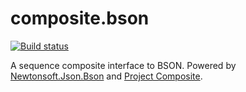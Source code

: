 # composite.bson

[![Build status](https://ci.appveyor.com/api/projects/status/18hvibqj3mau0as7?svg=true)](https://ci.appveyor.com/project/vkamiansky/composite-bson)

A sequence composite interface to BSON. Powered by [Newtonsoft.Json.Bson](https://github.com/JamesNK/Newtonsoft.Json.Bson) and [Project Composite](https://github.com/vkamiansky/composite).
